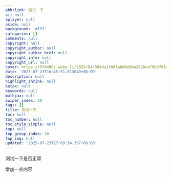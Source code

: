 ```yaml
---
abbrlink: 测试一下
ai: null
aplayer: null
aside: null
background: '#fff'
categories: []
comments: null
copyright: null
copyright_author: null
copyright_author_href: null
copyright_info: null
copyright_url: null
cover: https://5f4480c.webp.li/2025/04/504da1f86fa6d6e00a2628cef0b3761c.jpg
date: '2025-07-23T16:45:51.013040+08:00'
description: null
highlight_shrink: null
katex: null
keywords: null
mathjax: null
swiper_index: 10
tags: []
title: 测试一下
toc: null
toc_number: null
toc_style_simple: null
top: null
top_group_index: 10
top_img: null
updated: '2025-07-23T17:09:34.397+08:00'
---
```

测试一下是否正常

增加一点内容
